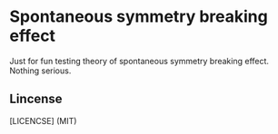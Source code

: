 # Spontaneous symmetry breaking effect

Just for fun testing theory of spontaneous symmetry breaking effect.
Nothing serious.

## Lincense

[LICENCSE] (MIT)

